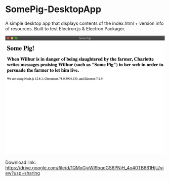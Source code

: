 # SomePig-DesktopApp

A simple desktop app that displays contents of the index.html + version info of resources. Built to test Electron.js & Electron Packager.

![Image of Some Pig!- about](https://github.com/miadugas/SomePig-DesktopApp/blob/master/contents.png)

Download link: https://drive.google.com/file/d/1QMxGjyWI9bqdGS6PNiH_4o40TB661HjU/view?usp=sharing
